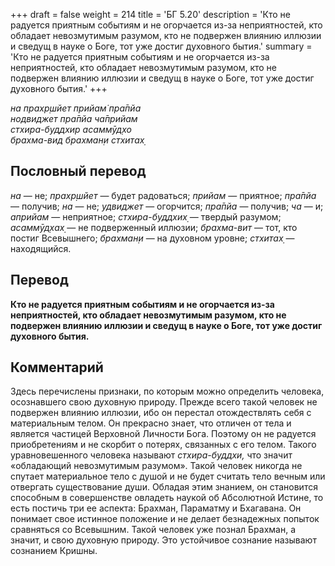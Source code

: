 +++
draft = false
weight = 214
title = 'БГ 5.20'
description = 'Кто не радуется приятным событиям и не огорчается из-за неприятностей, кто обладает невозмутимым разумом, кто не подвержен влиянию иллюзии и сведущ в науке о Боге, тот уже достиг духовного бытия.'
summary = 'Кто не радуется приятным событиям и не огорчается из-за неприятностей, кто обладает невозмутимым разумом, кто не подвержен влиянию иллюзии и сведущ в науке о Боге, тот уже достиг духовного бытия.'
+++

_на прахр̣шйет прийам̇ пра̄пйа  
нодвиджет пра̄пйа ча̄прийам  
стхира-буддхир асаммӯд̣хо  
брахма-вид брахман̣и стхитах̣_

## Пословный перевод

_на_ — не; _прахр̣шйет_ — будет радоваться; _прийам_ — приятное; _пра̄пйа_ — получив; _на_ — не; _удвиджет_ — огорчится; _пра̄пйа_ — получив; _ча_ — и; _априйам_ — неприятное; _стхира_\-_буддхих̣_ — твердый разумом; _асаммӯд̣хах̣_ — не подверженный иллюзии; _брахма_\-_вит_ — тот, кто постиг Всевышнего; _брахман̣и_ — на духовном уровне; _стхитах̣_ — находящийся.

## Перевод

**Кто не радуется приятным событиям и не огорчается из-за неприятностей, кто обладает невозмутимым разумом, кто не подвержен влиянию иллюзии и сведущ в науке о Боге, тот уже достиг духовного бытия.**

## Комментарий

Здесь перечислены признаки, по которым можно определить человека, осознавшего свою духовную природу. Прежде всего такой человек не подвержен влиянию иллюзии, ибо он перестал отождествлять себя с материальным телом. Он прекрасно знает, что отличен от тела и является частицей Верховной Личности Бога. Поэтому он не радуется приобретениям и не скорбит о потерях, связанных с его телом. Такого уравновешенного человека называют _стхира-буддхи,_ что значит «обладающий невозмутимым разумом». Такой человек никогда не спутает материальное тело с душой и не будет считать тело вечным или отвергать существование души. Обладая этим знанием, он становится способным в совершенстве овладеть наукой об Абсолютной Истине, то есть постичь три ее аспекта: Брахман, Параматму и Бхагавана. Он понимает свое истинное положение и не делает безнадежных попыток сравняться со Всевышним. Такой человек уже познал Брахман, а значит, и свою духовную природу. Это устойчивое сознание называют сознанием Кришны.
